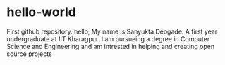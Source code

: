 # hello-world
First github repository. 
hello, 
My name is Sanyukta Deogade. A first year undergraduate at IIT Kharagpur. I am pursueing a degree in Computer Science and Engineering and am intrested in helping and creating open source projects
